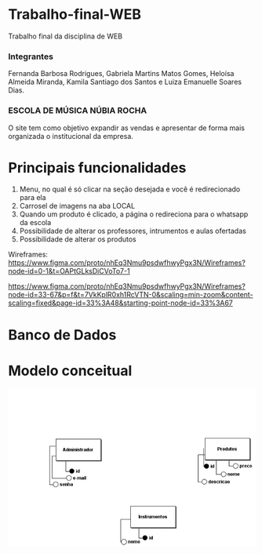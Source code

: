 # Trabalho-final-WEB
Trabalho final da disciplina de WEB

### Integrantes

 Fernanda Barbosa Rodrigues, Gabriela Martins Matos Gomes, Heloísa Almeida Miranda, Kamila Santiago dos Santos e Luiza Emanuelle Soares Dias.

### ESCOLA DE MÚSICA NÚBIA ROCHA

O site tem como objetivo expandir as vendas e apresentar de forma mais organizada o institucional da empresa.

# Principais funcionalidades
1. Menu, no qual é só clicar na seção desejada e você é redirecionado para ela
2. Carrosel de imagens na aba LOCAL
3. Quando um produto é clicado, a página o redireciona para o whatsapp da escola
4. Possibilidade de alterar os professores, intrumentos e aulas ofertadas
5. Possibilidade de alterar os produtos

Wireframes: https://www.figma.com/proto/nhEq3Nmu9psdwfhwyPgx3N/Wireframes?node-id=0-1&t=OAPtGLksDiCVoTo7-1   

https://www.figma.com/proto/nhEq3Nmu9psdwfhwyPgx3N/Wireframes?node-id=33-67&p=f&t=7VkKplR0xh1RcVTN-0&scaling=min-zoom&content-scaling=fixed&page-id=33%3A48&starting-point-node-id=33%3A67

# Banco de Dados
# Modelo conceitual

![Modelo conceitual](db/Conceitual_1.png)